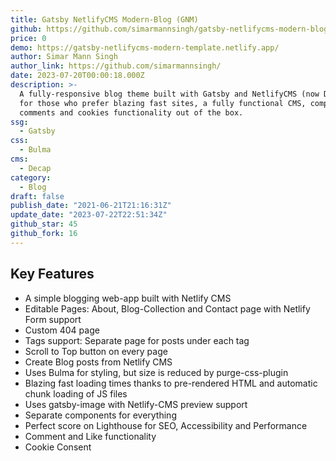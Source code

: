 ```yaml
---
title: Gatsby NetlifyCMS Modern-Blog (GNM)
github: https://github.com/simarmannsingh/gatsby-netlifycms-modern-blog/
price: 0
demo: https://gatsby-netlifycms-modern-template.netlify.app/
author: Simar Mann Singh
author_link: https://github.com/simarmannsingh/
date: 2023-07-20T00:00:18.000Z
description: >-
  A fully-responsive blog theme built with Gatsby and NetlifyCMS (now DecapCMS),
  for those who prefer blazing fast sites, a fully functional CMS, complete with
  comments and cookies functionality out of the box.
ssg:
  - Gatsby
css:
  - Bulma
cms:
  - Decap
category:
  - Blog
draft: false
publish_date: "2021-06-21T21:16:31Z"
update_date: "2023-07-22T22:51:34Z"
github_star: 45
github_fork: 16
---
```


## Key Features

- A simple blogging web-app built with Netlify CMS
- Editable Pages: About, Blog-Collection and Contact page with Netlify Form support
- Custom 404 page
- Tags support: Separate page for posts under each tag
- Scroll to Top button on every page
- Create Blog posts from Netlify CMS
- Uses Bulma for styling, but size is reduced by purge-css-plugin
- Blazing fast loading times thanks to pre-rendered HTML and automatic chunk loading of JS files
- Uses gatsby-image with Netlify-CMS preview support
- Separate components for everything
- Perfect score on Lighthouse for SEO, Accessibility and Performance
- Comment and Like functionality
- Cookie Consent
